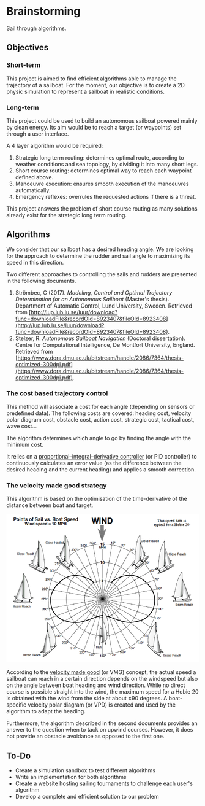 # Brainstorming

Sail through algorithms.

## Objectives

### Short-term

This project is aimed to find efficient algorithms able to manage the trajectory of a sailboat. For the moment, our objective is to create a 2D physic simulation to represent a sailboat in realistic conditions.

### Long-term

This project could be used to build an autonomous sailboat powered mainly by clean energy. Its aim would be to reach a target (or waypoints) set through a user interface.  

A 4 layer algorithm would be required:
1. Strategic long term routing: determines optimal route, according to weather conditions and sea topology, by dividing it into many short legs.
2. Short course routing: determines optimal way to reach each waypoint defined above.
3. Manoeuvre execution: ensures smooth execution of the manoeuvres automatically.
4. Emergency reflexes: overrules the requested actions if there is a threat.

This project answers the problem of short course routing as many solutions already exist for the strategic long term routing.

## Algorithms

We consider that our sailboat has a desired heading angle.
We are looking for the approach to determine the rudder and sail angle to maximizing its speed in this direction.  

Two different approaches to controlling the sails and rudders are presented in the following documents.
1. Strömbec, C (2017). *Modeling, Control and Optimal Trajectory Determination for an Autonomous Sailboat* (Master's thesis).  Department of Automatic Control, Lund University, Sweden. Retrieved from [http://lup.lub.lu.se/luur/download?func=downloadFile&recordOId=8923407&fileOId=8923408](http://lup.lub.lu.se/luur/download?func=downloadFile&recordOId=8923407&fileOId=8923408).
2. Stelzer, R. *Autonomous Sailboat Navigation* (Doctoral dissertation). Centre for Computational Intelligence, De Montfort University, England. Retrieved from [https://www.dora.dmu.ac.uk/bitstream/handle/2086/7364/thesis-optimized-300dpi.pdf](https://www.dora.dmu.ac.uk/bitstream/handle/2086/7364/thesis-optimized-300dpi.pdf).

### The cost based trajectory control

This method will associate a cost for each angle (depending on sensors or predefined data). The following costs are covered: heading cost, velocity polar diagram cost, obstacle cost, action cost, strategic cost, tactical cost, wave cost...  

The algorithm determines which angle to go by finding the angle with the minimum cost.  

It relies on a [proportional–integral–derivative controller](https://en.wikipedia.org/wiki/PID_controller) (or PID controller) to continuously calculates an error value (as the difference between the desired heading and the current heading) and applies a smooth correction.

### The velocity made good strategy

This algorithm is based on the optimisation of the  time-derivative of the distance between boat and target.

![Velocity polar diagram of a Hobie 20](https://raw.githubusercontent.com/thdoteo/brainstorming/master/docs/vpd-hobie20.png)

According to the [velocity made good](https://en.wikipedia.org/wiki/Velocity_made_good) (or VMG) concept, the actual speed a sailboat can reach in a certain direction depends on the windspeed but also on the angle between boat heading and wind direction. While no direct course is possible straight into the wind, the maximum speed for a Hobie 20 is obtained with the wind from the side at about ±90 degrees. A boat-specific velocity polar diagram (or VPD) is created and used by the algorithm to adapt the heading.

Furthermore, the algorithm described in the second documents provides an answer to the question when to tack on upwind courses. However, it does not provide an obstacle avoidance as opposed to the first one.

## To-Do

- Create a simulation sandbox to test different algorithms
- Write an implementation for both algorithms
- Create a website hosting sailing tournaments to challenge each user's algorithm
- Develop a complete and efficient solution to our problem